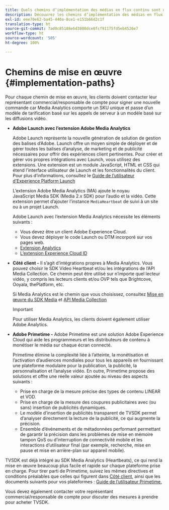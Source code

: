 ```yaml
---
title: Quels chemins d’implémentation des médias en flux continu sont disponibles ?
description: Découvrez les chemins d’implémentation des médias en flux continu Adobe, y compris Adobe Launch.
exl-id: eee70e62-ba45-440a-8ce1-e151b66d2c1f
translation-type: ht
source-git-commit: 7ad0c85108e6d3800dce0fcf91175fd5eb4526e7
workflow-type: ht
source-wordcount: '505'
ht-degree: 100%

---
```


# Chemins de mise en œuvre {#implementation-paths}

Pour chaque chemin de mise en œuvre, les clients doivent contacter leur représentant commercial/responsable de compte pour signer une nouvelle commande car Media Analytics comporte un SKU unique et passe d’un modèle de tarification basé sur les appels de serveur à un modèle basé sur les diffusions vidéo.

* **Adobe Launch avec l’extension Adobe Media Analytics**

   Adobe Launch représente la nouvelle génération de solution de gestion des balises d’Adobe. Launch offre un moyen simple de déployer et de gérer toutes les balises d’analyse, de marketing et de publicité nécessaires pour offrir des expériences client pertinentes. Pour créer et gérer vos propres intégrations avec Launch, vous utilisez des extensions. Une extension est un module JavaScript, HTML et CSS qui étend l’interface utilisateur de Launch et les fonctionnalités du client. Pour plus d’informations, consultez le [Guide de l’utilisateur d’Experience Platform Launch](https://docs.adobe.com/content/help/fr-FR/launch/using/overview.html)

   L’extension Adobe Media Analytics (MA) ajoute le noyau JavaScript Media SDK (Media 2.x SDK) pour l’audio et la vidéo. Cette extension permet d’ajouter l’instance `MediaHeartbeat` de suivi à un site ou à un projet Launch.

   Adobe Launch avec l’extension Media Analytics nécessite les éléments suivants :
   * Vous devez être un client Adobe Experience Cloud.
   * Vous devez déployer le code Launch ou DTM incorporé sur vos pages web.
   * [Extension Analytics](https://docs.adobe.com/content/help/fr-FR/launch/using/extensions-ref/adobe-extension/analytics-extension/overview.html)
   * [L’extension Experience Cloud ID](https://docs.adobe.com/content/help/fr-FR/launch/using/extensions-ref/adobe-extension/id-service-extension/overview.html)


* **Côté client -** Il s’agit d’intégrations propres à Media Analytics. Vous pouvez choisir le SDK Video Heartbeat et/ou les intégrations de l’API Media Collection. Ce chemin peut être utilisé sur n’importe quel lecteur vidéo, y compris les lecteurs clients et/ou OVP tels que Brightcove, Ooyala, thePlatform, etc.

   Si Media Analytics est le chemin que vous choisissez, consultez [Mise en œuvre du SDK Media](/help/sdk-implement/setup/setup-overview.md) et [API Media Collection](/help/media-collection-api/mc-api-overview.md)

   >[!IMPORTANT]
   >
   >Pour utiliser Media Analytics, les clients doivent également utiliser Adobe Analytics.

* **Adobe Primetime -** Adobe Primetime est une solution Adobe Experience Cloud qui aide les programmeurs et les distributeurs de contenu à monétiser le média sur chaque écran connecté.

   Primetime élimine la complexité liée à l’atteinte, la monétisation et l’activation d’audiences mondiales pour tous les appareils en fournissant une plateforme modulaire pour la publication, la publicité, la personnalisation et l’analyse vidéo. En outre, Primetime propose des solutions et offre une réelle valeur ajoutée au niveau des aspects suivants :

   * Prise en charge de la mesure précise des types de contenu LINEAR et VOD.
   * Prise en charge de la mesure des coupures publicitaires avec (ou sans) insertion de publicités dynamiques.
   * Le modèle d’insertion de publicités transparent de TVSDK permet d’analyser directement la lecture de la publicité, ce qui augmente la précision.
   * Ensemble d’événements et de métadonnées performant permettant de garantir la précision dans les problèmes de mise en mémoire tampon QoS ou d’interruption de connectivité mobile et les interactions d’utilisateur final (par exemple, recherche, mise en pause et mise en arrière-plan sur appareil mobile).

<!--
   * Integrated support for Nielsen DTVR (linear) with ID3 metadata and DCR with CMS metadata.
-->

TVSDK est déjà intégré au SDK Media Analytics (Heartbeats), ce qui rend la mise en œuvre beaucoup plus facile et rapide sur chaque plateforme prise en charge. <!--Primetime also supports the partnership with Nielsen.--> Pour tirer parti de Primetime, suivez les mêmes directives et conditions préalables que celles qui figurent dans [Côté client](/help/intro-to-ava/implementation-paths/client-side-path.md), ainsi que les documents suivants pour vos plateformes : [Guide de l’utilisateur Primetime.](https://helpx.adobe.com/fr/support/primetime.html)

Vous devez également contacter votre représentant commercial/responsable de compte pour discuter des mesures à prendre pour acheter TVSDK.
